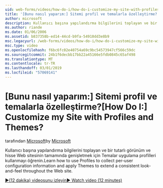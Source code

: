 ```yaml
---
uid: web-forms/videos/how-do-i/how-do-i-customize-my-site-with-profiles-and-themes
title: '[Bunu nasıl yaparım:] Sitemi profil ve temalarla özelleştirme? | Microsoft Docs'
author: microsoft
description: Kullanıcı başına yapılandırma bilgilerini toplayan ve bir tutarlı görünüm ve hisse Web sitesinin tamamında genişletmek için Temalar uygulama profilleri kullanmayı öğrenin.
ms.author: riande
ms.date: 01/06/2006
ms.assetid: b837358b-ed14-44cd-b9fa-54910dd3e8b9
msc.legacyurl: /web-forms/videos/how-do-i/how-do-i-customize-my-site-with-profiles-and-themes
msc.type: video
ms.openlocfilehash: f6bc6fc02e40754a69c9bc54573947cf566c59dc
ms.sourcegitcommit: 24b1f6decbb17bb22a45166e5fdb0845c65af498
ms.translationtype: MT
ms.contentlocale: tr-TR
ms.lasthandoff: 03/01/2019
ms.locfileid: "57069141"
---
```

<a name="how-do-i-customize-my-site-with-profiles-and-themes"></a><span data-ttu-id="80d26-104">[Bunu nasıl yaparım:] Sitemi profil ve temalarla özelleştirme?</span><span class="sxs-lookup"><span data-stu-id="80d26-104">[How Do I:] Customize my Site with Profiles and Themes?</span></span>
====================
<span data-ttu-id="80d26-105">tarafından [Microsoft](https://github.com/microsoft)</span><span class="sxs-lookup"><span data-stu-id="80d26-105">by [Microsoft](https://github.com/microsoft)</span></span>

<span data-ttu-id="80d26-106">Kullanıcı başına yapılandırma bilgilerini toplayan ve bir tutarlı görünüm ve hisse Web sitesinin tamamında genişletmek için Temalar uygulama profilleri kullanmayı öğrenin.</span><span class="sxs-lookup"><span data-stu-id="80d26-106">Learn how to use Profiles to collect per-user configuration information and apply Themes to extend a consistent look-and-feel throughout the Web site.</span></span>

[<span data-ttu-id="80d26-107">&#9654;(12 dakika) videosunu izleyin</span><span class="sxs-lookup"><span data-stu-id="80d26-107">&#9654; Watch video (12 minutes)</span></span>](https://channel9.msdn.com/Blogs/ASP-NET-Site-Videos/how-do-i-customize-my-site-with-profiles-and-themes)
